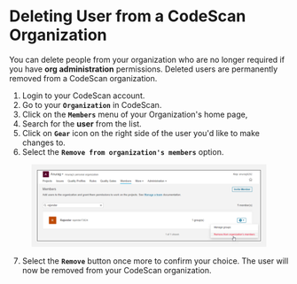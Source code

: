 # Deleting User from a CodeScan Organization

You can delete people from your organization who are no longer required if you have **org administration** permissions. Deleted users are permanently removed from a CodeScan organization.

1. Login to your CodeScan account.
2. Go to your **`Organization`** in CodeScan.
3. Click on the **`Members`** menu of your Organization's home page,
4. Search for the **user** from the list.
5. Click on **`Gear`** icon on the right side of the user you'd like to make changes to.
6. Select the **`Remove from organization's members`** option.

<figure><img src="../../../../.gitbook/assets/image (15) (1) (1) (1) (1) (1).png" alt=""><figcaption></figcaption></figure>

7. Select the **`Remove`** button once more to confirm your choice. The user will now be removed from your CodeScan organization.
